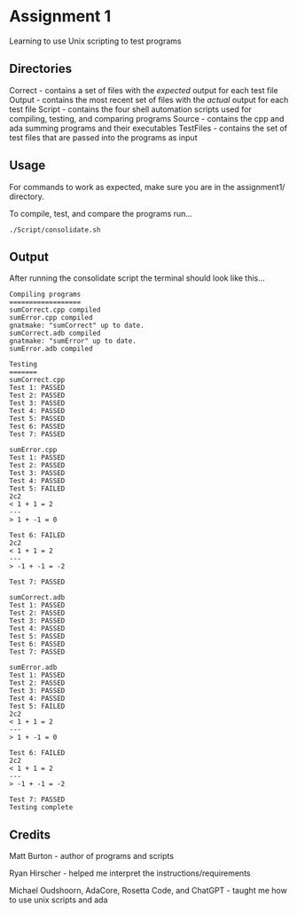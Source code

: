 # Assignment 1
Learning to use Unix scripting to test programs

## Directories
Correct - contains a set of files with the *expected* output for each test file
Output - contains the most recent set of files with the *actual* output for each test file
Script - contains the four shell automation scripts used for compiling, testing, and comparing programs
Source - contains the cpp and ada summing programs and their executables
TestFiles - contains the set of test files that are passed into the programs as input

## Usage
For commands to work as expected, make sure you are in the assignment1/ directory.

To compile, test, and compare the programs run...
```
./Script/consolidate.sh
```
## Output
After running the consolidate script the terminal should look like this...
```
Compiling programs
==================
sumCorrect.cpp compiled
sumError.cpp compiled
gnatmake: "sumCorrect" up to date.
sumCorrect.adb compiled
gnatmake: "sumError" up to date.
sumError.adb compiled

Testing
=======
sumCorrect.cpp
Test 1: PASSED
Test 2: PASSED
Test 3: PASSED
Test 4: PASSED
Test 5: PASSED
Test 6: PASSED
Test 7: PASSED

sumError.cpp
Test 1: PASSED
Test 2: PASSED
Test 3: PASSED
Test 4: PASSED
Test 5: FAILED
2c2
< 1 + 1 = 2
---
> 1 + -1 = 0

Test 6: FAILED
2c2
< 1 + 1 = 2
---
> -1 + -1 = -2

Test 7: PASSED

sumCorrect.adb
Test 1: PASSED
Test 2: PASSED
Test 3: PASSED
Test 4: PASSED
Test 5: PASSED
Test 6: PASSED
Test 7: PASSED

sumError.adb
Test 1: PASSED
Test 2: PASSED
Test 3: PASSED
Test 4: PASSED
Test 5: FAILED
2c2
< 1 + 1 = 2
---
> 1 + -1 = 0

Test 6: FAILED
2c2
< 1 + 1 = 2
---
> -1 + -1 = -2

Test 7: PASSED
Testing complete
```

## Credits
Matt Burton - author of programs and scripts

Ryan Hirscher - helped me interpret the instructions/requirements

Michael Oudshoorn, AdaCore, Rosetta Code, and ChatGPT - taught me how to use unix scripts and ada